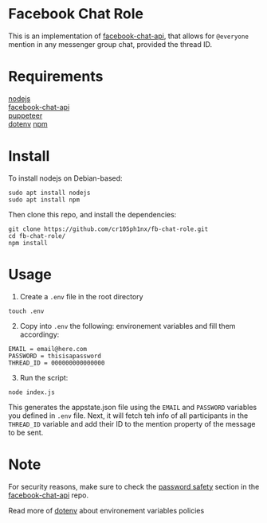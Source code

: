 # Facebook Chat Role

This is an implementation of [facebook-chat-api](https://github.com/Schmavery/facebook-chat-api), that allows for `@everyone` mention in any messenger group chat, provided the thread ID.

# Requirements

[nodejs](https://nodejs.org/en/)<br>
[facebook-chat-api](https://github.com/Schmavery/facebook-chat-api)<br>
[puppeteer](https://pptr.dev/)<br>
[dotenv](https://github.com/motdotla/dotenv)
[npm](https://github.com/npm/npm)

# Install

To install nodejs on Debian-based:
```
sudo apt install nodejs
sudo apt install npm
```

Then clone this repo, and install the dependencies:
```
git clone https://github.com/cr105ph1nx/fb-chat-role.git
cd fb-chat-role/
npm install
```

# Usage

1. Create a `.env` file in the root directory
```
touch .env
```
2. Copy into `.env` the following:
environement variables and fill them accordingy:
```
EMAIL = email@here.com
PASSWORD = thisisapassword
THREAD_ID = 000000000000000
```
3. Run the script:
```
node index.js
```
This generates the appstate.json file using the `EMAIL` and `PASSWORD` variables you defined in `.env` file. Next, it will fetch teh info of all participants in the `THREAD_ID` variable and add their ID to the mention property of the message to be sent.


# Note

For security reasons, make sure to check the [password safety](https://github.com/Schmavery/facebook-chat-api/blob/master/DOCS.md#password-safety)
section in the [facebook-chat-api](https://github.com/Schmavery/facebook-chat-api) repo.

Read more of [dotenv](https://www.npmjs.com/package/dotenv) about environement variables policies
